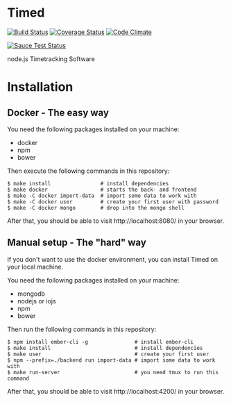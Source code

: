 Timed
=====

[![Build Status](https://travis-ci.org/topaxi/timed.svg)](https://travis-ci.org/topaxi/timed)
[![Coverage Status](https://coveralls.io/repos/topaxi/timed/badge.svg?branch=master)](https://coveralls.io/r/topaxi/timed?branch=master)
[![Code Climate](https://codeclimate.com/github/topaxi/timed/badges/gpa.svg)](https://codeclimate.com/github/topaxi/timed)

[![Sauce Test Status](https://saucelabs.com/browser-matrix/timed.svg)](https://saucelabs.com/u/timed)

node.js Timetracking Software

Installation
============

Docker - The easy way
----------------------

You need the following packages installed on your machine:

- docker
- npm
- bower

Then execute the following commands in this repository:

```shell
$ make install                # install dependencies
$ make docker                 # starts the back- and frontend
$ make -C docker import-data  # import some data to work with
$ make -C docker user         # create your first user with password
$ make -C docker mongo        # drop into the mongo shell
```

After that, you should be able to visit http://localhost:8080/ in your browser.

Manual setup - The "hard" way
-----------------------------

If you don't want to use the docker environment, you can install
Timed on your local machine.

You need the following packages installed on your machine:

- mongodb
- nodejs or iojs
- npm
- bower

Then run the following commands in this repository:

```shell
$ npm install ember-cli -g               # install ember-cli
$ make install                           # install dependencies
$ make user                              # create your first user
$ npm --prefix=./backend run import-data # import some data to work with
$ make run-server                        # you need tmux to run this command
```

After that, you should be able to visit http://localhost:4200/ in your browser.
